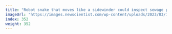 ```yaml
---
title: "Robot snake that moves like a sidewinder could inspect sewage pipes"
imageUrl: "https://images.newscientist.com/wp-content/uploads/2023/03/14114447/sidewinding.gif?width=600"
index: 352
weight: 352
---
```

